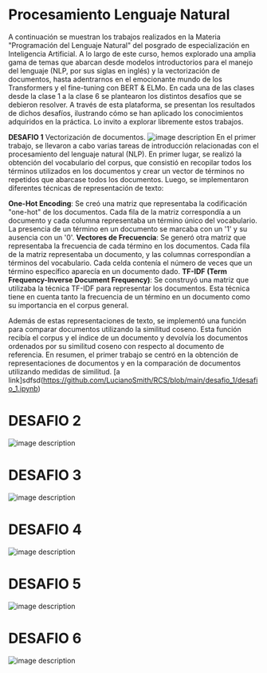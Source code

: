 # Procesamiento Lenguaje Natural

A continuación se muestran los trabajos realizados en la Materia "Programación del Lenguaje Natural" del posgrado de especialización en Inteligencia Artificial. A lo largo de este curso, hemos explorado una amplia gama de temas que abarcan desde modelos introductorios para el manejo del lenguaje (NLP, por sus siglas en inglés) y la vectorización de documentos, hasta adentrarnos en el emocionante mundo de los Transformers y el fine-tuning con BERT & ELMo. En cada una de las clases desde la clase 1 a la clase 6 se plantearon los distintos desafíos que se debieron resolver. A través de esta plataforma, se presentan los resultados de dichos desafíos, ilustrando cómo se han aplicado los conocimientos adquiridos en la práctica. Lo invito a explorar libremente estos trabajos.


**DESAFIO 1** 
Vectorización de documentos.
![image description](img/desafio1_img.jpg)
En el primer trabajo, se llevaron a cabo varias tareas de introducción relacionadas con el procesamiento del lenguaje natural (NLP). En primer lugar, se realizó la obtención del vocabulario del corpus, que consistió en recopilar todos los términos utilizados en los documentos y crear un vector de términos no repetidos que abarcase todos los documentos. Luego, se implementaron diferentes técnicas de representación de texto:

**One-Hot Encoding**: Se creó una matriz que representaba la codificación "one-hot" de los documentos. Cada fila de la matriz correspondía a un documento y cada columna representaba un término único del vocabulario. La presencia de un término en un documento se marcaba con un '1' y su ausencia con un '0'.
**Vectores de Frecuencia**: Se generó otra matriz que representaba la frecuencia de cada término en los documentos. Cada fila de la matriz representaba un documento, y las columnas correspondían a términos del vocabulario. Cada celda contenía el número de veces que un término específico aparecía en un documento dado.
**TF-IDF (Term Frequency-Inverse Document Frequency)**: Se construyó una matriz que utilizaba la técnica TF-IDF para representar los documentos. Esta técnica tiene en cuenta tanto la frecuencia de un término en un documento como su importancia en el corpus general.

Además de estas representaciones de texto, se implementó una función para comparar documentos utilizando la similitud coseno. Esta función recibía el corpus y el índice de un documento y devolvía los documentos ordenados por su similitud coseno con respecto al documento de referencia. En resumen, el primer trabajo se centró en la obtención de representaciones de documentos y en la comparación de documentos utilizando medidas de similitud.
[a link]sdfsd(https://github.com/LucianoSmith/RCS/blob/main/desafio_1/desafio_1.ipynb)

# DESAFIO 2
![image description](img/desafio2_img.jpg)

# DESAFIO 3
![image description](img/desafio3_img.jpg)


# DESAFIO 4
![image description](img/desafio3_img.jpg)


# DESAFIO 5
![image description](img/desafio3_img.jpg)


# DESAFIO 6
![image description](img/desafio3_img.jpg)
